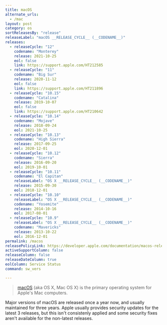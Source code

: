 ```yaml
---
title: macOS
alternate_urls:
  - /mac
layout: post
category: os
sortReleasesBy: "release"
releaseLabel: "macOS __RELEASE_CYCLE__ (__CODENAME__)"
releases:
  - releaseCycle: "12"
    codename: "Monterey"
    release: 2021-10-25
    eol: false
    link: https://support.apple.com/HT212585
  - releaseCycle: "11"
    codename: "Big Sur"
    release: 2020-11-12
    eol: false
    link: https://support.apple.com/HT211896
  - releaseCycle: "10.15"
    codename: "Catalina"
    release: 2019-10-07
    eol: false
    link: https://support.apple.com/HT210642
  - releaseCycle: "10.14"
    codename: "Mojave"
    release: 2018-09-24
    eol: 2021-10-25
  - releaseCycle: "10.13"
    codename: "High Sierra"
    release: 2017-09-25
    eol: 2020-12-01
  - releaseCycle: "10.12"
    codename: "Sierra"
    release: 2016-09-20
    eol: 2019-10-01
  - releaseCycle: "10.11"
    codename: "El Capitan"
    releaseLabel: "OS X __RELEASE_CYCLE__ (__CODENAME__)"
    release: 2015-09-30
    eol: 2018-12-01
  - releaseCycle: "10.10"
    releaseLabel: "OS X __RELEASE_CYCLE__ (__CODENAME__)"
    codename: "Yosemite"
    release: 2014-10-16
    eol: 2017-08-01
  - releaseCycle: "10.9"
    releaseLabel: "OS X __RELEASE_CYCLE__ (__CODENAME__)"
    codename: "Mavericks"
    release: 2013-10-22
    eol: 2016-12-01
permalink: /macos
releasePolicyLink: https://developer.apple.com/documentation/macos-release-notes
activeSupportColumn: false
releaseColumn: false
releaseDateColumn: true
eolColumn: Service Status
command: sw_vers

---
```


>[macOS](https://en.wikipedia.org/wiki/MacOS) (aka OS X, Mac OS X) is the primary operating system for Apple's Mac computers.

Major versions of macOS are released once a year now, and usually maintained for three years. Apple usually provides security updates for the latest 3 releases, but this isn't consistenly applied and some security fixes aren't available for the non-latest releases.
